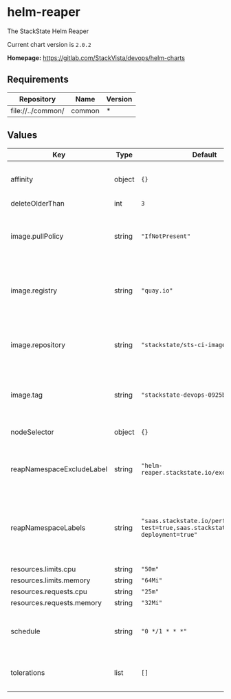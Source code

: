 # helm-reaper

The StackState Helm Reaper

Current chart version is `2.0.2`

**Homepage:** <https://gitlab.com/StackVista/devops/helm-charts>

## Requirements

| Repository | Name | Version |
|------------|------|---------|
| file://../common/ | common | * |

## Values

| Key | Type | Default | Description |
|-----|------|---------|-------------|
| affinity | object | `{}` | Affinity settings for pod assignment. |
| deleteOlderThan | int | `3` |  |
| image.pullPolicy | string | `"IfNotPresent"` | Pull policy for the image for the Helm reaper cron job |
| image.registry | string | `"quay.io"` | Registry containing the image for the Helm reaper cron job |
| image.repository | string | `"stackstate/sts-ci-images"` | Repository containing the image for the Helm reaper cron job |
| image.tag | string | `"stackstate-devops-0925b2ff"` | Tag of the image for the Helm reaper cron job |
| nodeSelector | object | `{}` | Node labels for pod assignment. |
| reapNamespaceExcludeLabel | string | `"helm-reaper.stackstate.io/exclude=true"` | The namespaces having this label will be ignored |
| reapNamespaceLabels | string | `"saas.stackstate.io/performance-test=true,saas.stackstate.io/branch-deployment=true"` | The comma-separated list of the labels to filter namespaces to reap |
| resources.limits.cpu | string | `"50m"` |  |
| resources.limits.memory | string | `"64Mi"` |  |
| resources.requests.cpu | string | `"25m"` |  |
| resources.requests.memory | string | `"32Mi"` |  |
| schedule | string | `"0 */1 * * *"` | The cron schedule for the Helm reaper cron job. |
| tolerations | list | `[]` | Toleration labels for pod assignment. |
